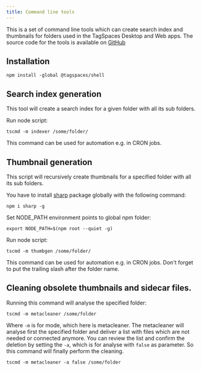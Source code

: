 ```yaml
---
title: Command line tools
---
```


This is a set of command line tools which can create search index and thumbnails for folders used in the TagSpaces Desktop and Web apps. The source code for the tools is available on [GitHub](https://github.com/tagspaces/tagspaces-common/tree/develop/packages/tagspaces-shell)

## Installation

    npm install -global @tagspaces/shell

## Search index generation

This tool will create a search index for a given folder with all its sub folders.

Run node script:

    tscmd -m indexer /some/folder/

This command can be used for automation e.g. in CRON jobs.

## Thumbnail generation

This script will recursively create thumbnails for a specified folder with all its sub folders.

You have to install [sharp](https://sharp.pixelplumbing.com/install) package globally with the following command:

    npm i sharp -g

Set NODE_PATH environment points to global npm folder:

    export NODE_PATH=$(npm root --quiet -g)

Run node script:

    tscmd -m thumbgen /some/folder/

This command can be used for automation e.g. in CRON jobs.
Don't forget to put the trailing slash after the folder name.

## Cleaning obsolete thumbnails and sidecar files.

Running this command will analyse the specified folder:

    tscmd -m metacleaner /some/folder

Where `-m` is for mode, which here is metacleaner. The metacleaner will analyse first the specified folder and deliver a list with files which are not needed or connected anymore. You can review the list and confirm the deletion by setting the `-a`, which is for analyse with `false` as parameter. So this command will finally perform the cleaning.

    tscmd -m metacleaner -a false /some/folder
